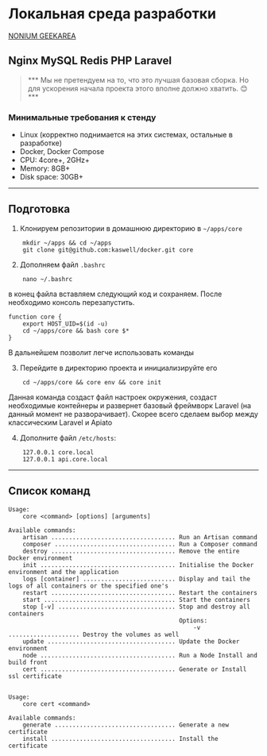 # Локальная среда разработки 
[NONIUM GEEKAREA](https://www.nonium.by)


## Nginx MySQL Redis PHP Laravel
> *** Мы не претендуем на то, что это лучшая базовая сборка. Но для ускорения
начала проекта этого вполне должно хватить. :blush: ***


### Минимальные требования к стенду
* Linux (корректно поднимается на этих системах, остальные в разработке)
* Docker, Docker Compose
* CPU: 4core+, 2GHz+
* Memory: 8GB+
* Disk space: 30GB+

---

## Подготовка
1. Клонируем репозитории в домашнюю директорию в `~/apps/core`
```
    mkdir ~/apps && cd ~/apps
    git clone git@github.com:kaswell/docker.git core
```

2. Дополняем файл `.bashrc`

```
    nano ~/.bashrc
```

в конец файла вставляем следующий код и сохраняем. После необходимо консоль перезапустить.

```
function core {
    export HOST_UID=$(id -u)
    cd ~/apps/core && bash core $*
}
```
В дальнейшем позволит легче использовать команды

3. Перейдите в директорию проекта и инициализируйте его

```
    cd ~/apps/core && core env && core init
```

Данная команда создаст файл настроек окружения, создаст необходимые контейнеры 
и развернет базовый фреймворк Laravel (на данный момент не разворачивает). Скорее
всего сделаем выбор между классическим Laravel и Apiato

4. Дополните файл `/etc/hosts`:

```
    127.0.0.1 core.local
    127.0.0.1 api.core.local
```

---

## Список команд

```
Usage:
    core <command> [options] [arguments]

Available commands:
    artisan ................................... Run an Artisan command
    composer .................................. Run a Composer command
    destroy ................................... Remove the entire Docker environment
    init ...................................... Initialise the Docker environment and the application
    logs [container] .......................... Display and tail the logs of all containers or the specified one's
    restart ................................... Restart the containers
    start ..................................... Start the containers
    stop [-v] ................................. Stop and destroy all containers
                                                Options:
                                                    -v .................... Destroy the volumes as well
    update .................................... Update the Docker environment
    node ...................................... Run a Node Install and build front
    cert ...................................... Generate or Install ssl certificate


Usage:
    core cert <command>

Available commands:
    generate .................................. Generate a new certificate
    install ................................... Install the certificate
```